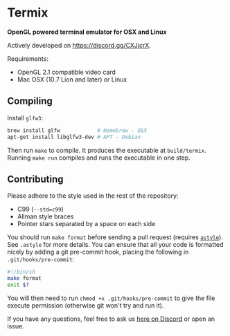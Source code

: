 # Termix
**OpenGL powered terminal emulator for OSX and Linux**

Actively developed on https://discord.gg/CXJjcrX.

Requirements:
* OpenGL 2.1 compatible video card
* Mac OSX (10.7 Lion and later) or Linux

## Compiling

Install `glfw3`:
```sh
brew install glfw            # Homebrew - OSX
apt-get install libglfw3-dev # APT - Debian
```
Then run `make` to compile. It produces the executable at `build/termix`. Running `make run` compiles and runs the executable in one step.

## Contributing

Please adhere to the style used in the rest of the repository:
* C99 (`--std=c99`)
* Allman style braces
* Pointer stars separated by a space on each side

You should run `make format` before sending a pull request (requires [`astyle`](http://astyle.sourceforge.net/)). See `.astyle` for more details. You can ensure that all your code is formatted nicely by adding a git pre-commit hook, placing the following in `.git/hooks/pre-commit`:
```sh
#!/bin/sh
make format
exit $?
```
You will then need to run `chmod +x .git/hooks/pre-commit` to give the file execute permission (otherwise git won't try and run it).

If you have any questions, feel free to ask us [here on Discord](https://discord.gg/CXJjcrX) or open an issue.
